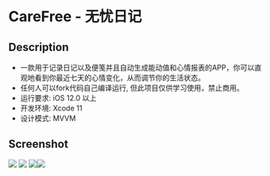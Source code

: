 # CareFree - 无忧日记
## Description
- 一款用于记录日记以及便笺并且自动生成能动值和心情报表的APP，你可以直观地看到你最近七天的心情变化，从而调节你的生活状态。
- 任何人可以fork代码自己编译运行, 但此项目仅供学习使用，禁止商用。
- 运行要求:  iOS 12.0 以上
- 开发环境:  Xcode 11
- 设计模式:  MVVM

## Screenshot
![](https://github.com/zhangchione/ZCImageSpec/blob/master/home.png)
![](https://github.com/zhangchione/ZCImageSpec/blob/master/diary.png)
![](https://github.com/zhangchione/ZCImageSpec/blob/master/note.png)![](https://github.com/zhangchione/ZCImageSpec/blob/master/mine.png)
